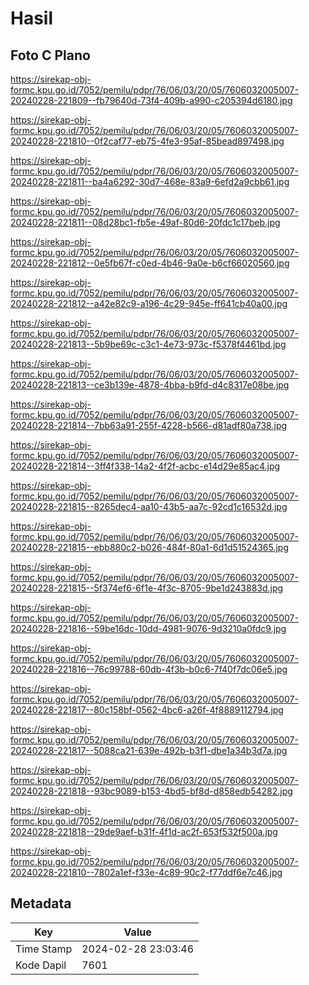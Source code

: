 # Hasil

## Foto C Plano

https://sirekap-obj-formc.kpu.go.id/7052/pemilu/pdpr/76/06/03/20/05/7606032005007-20240228-221809--fb79640d-73f4-409b-a990-c205394d6180.jpg

https://sirekap-obj-formc.kpu.go.id/7052/pemilu/pdpr/76/06/03/20/05/7606032005007-20240228-221810--0f2caf77-eb75-4fe3-95af-85bead897498.jpg

https://sirekap-obj-formc.kpu.go.id/7052/pemilu/pdpr/76/06/03/20/05/7606032005007-20240228-221811--ba4a6292-30d7-468e-83a9-6efd2a9cbb61.jpg

https://sirekap-obj-formc.kpu.go.id/7052/pemilu/pdpr/76/06/03/20/05/7606032005007-20240228-221811--08d28bc1-fb5e-49af-80d6-20fdc1c17beb.jpg

https://sirekap-obj-formc.kpu.go.id/7052/pemilu/pdpr/76/06/03/20/05/7606032005007-20240228-221812--0e5fb67f-c0ed-4b46-9a0e-b6cf66020560.jpg

https://sirekap-obj-formc.kpu.go.id/7052/pemilu/pdpr/76/06/03/20/05/7606032005007-20240228-221812--a42e82c9-a196-4c29-945e-ff641cb40a00.jpg

https://sirekap-obj-formc.kpu.go.id/7052/pemilu/pdpr/76/06/03/20/05/7606032005007-20240228-221813--5b9be69c-c3c1-4e73-973c-f5378f4461bd.jpg

https://sirekap-obj-formc.kpu.go.id/7052/pemilu/pdpr/76/06/03/20/05/7606032005007-20240228-221813--ce3b139e-4878-4bba-b9fd-d4c8317e08be.jpg

https://sirekap-obj-formc.kpu.go.id/7052/pemilu/pdpr/76/06/03/20/05/7606032005007-20240228-221814--7bb63a91-255f-4228-b566-d81adf80a738.jpg

https://sirekap-obj-formc.kpu.go.id/7052/pemilu/pdpr/76/06/03/20/05/7606032005007-20240228-221814--3ff4f338-14a2-4f2f-acbc-e14d29e85ac4.jpg

https://sirekap-obj-formc.kpu.go.id/7052/pemilu/pdpr/76/06/03/20/05/7606032005007-20240228-221815--8265dec4-aa10-43b5-aa7c-92cd1c16532d.jpg

https://sirekap-obj-formc.kpu.go.id/7052/pemilu/pdpr/76/06/03/20/05/7606032005007-20240228-221815--ebb880c2-b026-484f-80a1-6d1d51524365.jpg

https://sirekap-obj-formc.kpu.go.id/7052/pemilu/pdpr/76/06/03/20/05/7606032005007-20240228-221815--5f374ef6-6f1e-4f3c-8705-9be1d243883d.jpg

https://sirekap-obj-formc.kpu.go.id/7052/pemilu/pdpr/76/06/03/20/05/7606032005007-20240228-221816--59be16dc-10dd-4981-9076-9d3210a0fdc9.jpg

https://sirekap-obj-formc.kpu.go.id/7052/pemilu/pdpr/76/06/03/20/05/7606032005007-20240228-221816--76c99788-60db-4f3b-b0c6-7f40f7dc06e5.jpg

https://sirekap-obj-formc.kpu.go.id/7052/pemilu/pdpr/76/06/03/20/05/7606032005007-20240228-221817--80c158bf-0562-4bc6-a26f-4f8889112794.jpg

https://sirekap-obj-formc.kpu.go.id/7052/pemilu/pdpr/76/06/03/20/05/7606032005007-20240228-221817--5088ca21-639e-492b-b3f1-dbe1a34b3d7a.jpg

https://sirekap-obj-formc.kpu.go.id/7052/pemilu/pdpr/76/06/03/20/05/7606032005007-20240228-221818--93bc9089-b153-4bd5-bf8d-d858edb54282.jpg

https://sirekap-obj-formc.kpu.go.id/7052/pemilu/pdpr/76/06/03/20/05/7606032005007-20240228-221818--29de9aef-b31f-4f1d-ac2f-653f532f500a.jpg

https://sirekap-obj-formc.kpu.go.id/7052/pemilu/pdpr/76/06/03/20/05/7606032005007-20240228-221810--7802a1ef-f33e-4c89-90c2-f77ddf6e7c46.jpg


## Metadata

| Key        | Value               |
| ---------- | ------------------- |
| Time Stamp | 2024-02-28 23:03:46 |
| Kode Dapil | 7601                |



